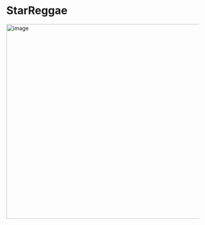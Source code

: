 # StarReggae
<img width="512" height="512" alt="image" src="https://github.com/user-attachments/assets/c3fb3c42-fa61-44d1-ac82-d24e13e50008" />

